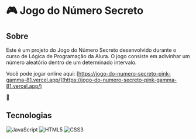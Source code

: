 # 🎮 Jogo do Número Secreto

## Sobre

Este é um projeto do Jogo do Número Secreto desenvolvido durante o curso de Lógica de Programação da Alura. O jogo consiste em adivinhar um número aleatório dentro de um determinado intervalo.

Você pode jogar online aqui: [https://jogo-do-numero-secreto-pink-gamma-81.vercel.app/](https://jogo-do-numero-secreto-pink-gamma-81.vercel.app/)

:rocket:

## Tecnologias

![JavaScript](https://img.shields.io/badge/JavaScript-F7DF1E?style=for-the-badge&logo=javascript&logoColor=black)
![HTML5](https://img.shields.io/badge/HTML5-E34F26?style=for-the-badge&logo=html5&logoColor=white)
![CSS3](https://img.shields.io/badge/CSS3-1572B6?style=for-the-badge&logo=css3&logoColor=white)
